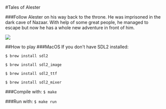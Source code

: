 #Tales of Alester

###Follow Alester on his way back to the throne. 
He was imprisoned in the dark cave of Nazaar. With help of some great people, he managed to escape but now he has a whole new adventure in front of him.



![](https://i.imgur.com/udthnqW.png)


##How to play
###MacOS
If you don't have SDL2 installed:


`$ brew install sdl2`


`$ brew install sdl2_image`


`$ brew install sdl2_ttf`


`$ brew install sdl2_mixer`


###Compile with: `$ make`


###Run with: `$ make run`



